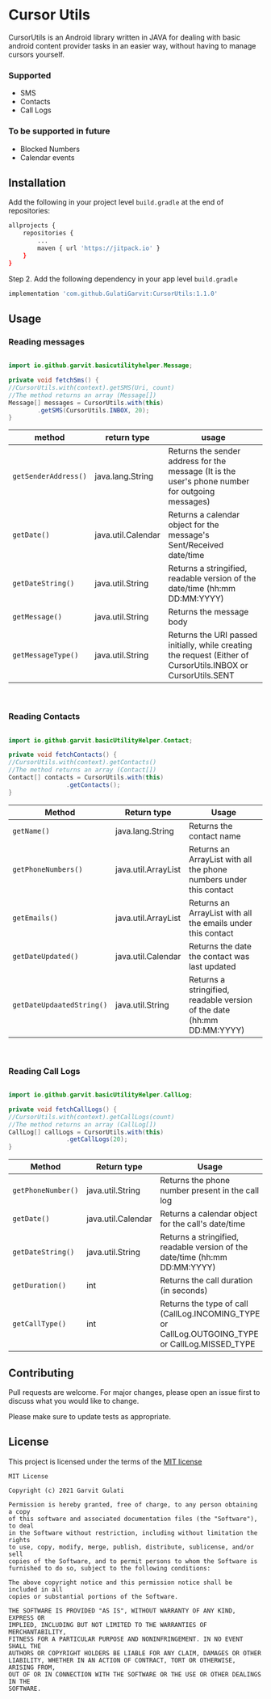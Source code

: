 # Cursor Utils

CursorUtils is an Android library written in JAVA for dealing with basic android content provider tasks in an easier way, without having to manage cursors yourself.
### Supported
- SMS
- Contacts
- Call Logs

### To be supported in future
- Blocked Numbers
- Calendar events

## Installation

Add the following in your project level `build.gradle` at the end of repositories:
```bash
allprojects {
	repositories {
		...
		maven { url 'https://jitpack.io' }
	}
}
```
Step 2. Add the following dependency in your app level `build.gradle`
```bash
implementation 'com.github.GulatiGarvit:CursorUtils:1.1.0'
  ```

## Usage

### Reading messages

```JAVA

import io.github.garvit.basicutilityhelper.Message;

private void fetchSms() {
//CursorUtils.with(context).getSMS(Uri, count)
//The method returns an array (Message[])
Message[] messages = CursorUtils.with(this)
		.getSMS(CursorUtils.INBOX, 20);
}
```
| method             | return type        | usage                                                                                                                   |
|--------------------|--------------------|-------------------------------------------------------------------------------------------------------------------------|
| `getSenderAddress()` | java.lang.String   | Returns the sender address for the message (It is the user's phone number for outgoing messages)                        |
| `getDate()`          | java.util.Calendar | Returns a calendar object for the message's Sent/Received date/time                                                          |
| `getDateString()`    | java.util.String   | Returns a stringified, readable version of the date/time (hh:mm DD:MM:YYYY)                                                  |
| `getMessage()`       | java.util.String   | Returns the message body                                                                                                |
| `getMessageType()`   | java.util.String   | Returns the URI passed initially, while creating the request (Either of CursorUtils.INBOX or CursorUtils.SENT |

<br>

### Reading Contacts

```JAVA

import io.github.garvit.basicUtilityHelper.Contact;

private void fetchContacts() {
//CursorUtils.with(context).getContacts()
//The method returns an array (Contact[])
Contact[] contacts = CursorUtils.with(this)
				.getContacts();
}

```
| Method                  | Return type         | Usage                                                                      |
|-------------------------|---------------------|----------------------------------------------------------------------------|
| `getName()`               | java.lang.String    | Returns the contact name                                                   |
| `getPhoneNumbers()`       | java.util.ArrayList | Returns an ArrayList<String> with all the phone numbers under this contact |
| `getEmails()`             | java.util.ArrayList | Returns an ArrayList<String> with all the emails under this contact        |
| `getDateUpdated()`        | java.util.Calendar  | Returns the date the contact was last updated                              |
| `getDateUpdaatedString()` | java.util.String    | Returns a stringified, readable version of the date (hh:mm DD:MM:YYYY)     |

<br>

### Reading Call Logs

```JAVA

import io.github.garvit.basicUtilityHelper.CallLog;

private void fetchCallLogs() {
//CursorUtils.with(context).getCallLogs(count)
//The method returns an array (CallLog[])
CallLog[] callLogs = CursorUtils.with(this)
				.getCallLogs(20);
}

```
| Method                  | Return type         | Usage                                                                      |
|-------------------------|---------------------|----------------------------------------------------------------------------|
| `getPhoneNumber()`       | java.util.String | Returns the phone number present in the call log 			     |
| `getDate()`          | java.util.Calendar | Returns a calendar object for the call's date/time                             |
| `getDateString()`    | java.util.String   | Returns a stringified, readable version of the date/time (hh:mm DD:MM:YYYY)    |
| `getDuration()`       | int | Returns the call duration (in seconds)                                                       |
| `getCallType()`       | int | Returns the type of call (CallLog.INCOMING_TYPE or CallLog.OUTGOING_TYPE or CallLog.MISSED_TYPE  |


## Contributing
Pull requests are welcome. For major changes, please open an issue first to discuss what you would like to change.

Please make sure to update tests as appropriate.

## License
This project is licensed under the terms of the [MIT license](https://choosealicense.com/licenses/mit/)

```
MIT License

Copyright (c) 2021 Garvit Gulati

Permission is hereby granted, free of charge, to any person obtaining a copy
of this software and associated documentation files (the "Software"), to deal
in the Software without restriction, including without limitation the rights
to use, copy, modify, merge, publish, distribute, sublicense, and/or sell
copies of the Software, and to permit persons to whom the Software is
furnished to do so, subject to the following conditions:

The above copyright notice and this permission notice shall be included in all
copies or substantial portions of the Software.

THE SOFTWARE IS PROVIDED "AS IS", WITHOUT WARRANTY OF ANY KIND, EXPRESS OR
IMPLIED, INCLUDING BUT NOT LIMITED TO THE WARRANTIES OF MERCHANTABILITY,
FITNESS FOR A PARTICULAR PURPOSE AND NONINFRINGEMENT. IN NO EVENT SHALL THE
AUTHORS OR COPYRIGHT HOLDERS BE LIABLE FOR ANY CLAIM, DAMAGES OR OTHER
LIABILITY, WHETHER IN AN ACTION OF CONTRACT, TORT OR OTHERWISE, ARISING FROM,
OUT OF OR IN CONNECTION WITH THE SOFTWARE OR THE USE OR OTHER DEALINGS IN THE
SOFTWARE.
```

